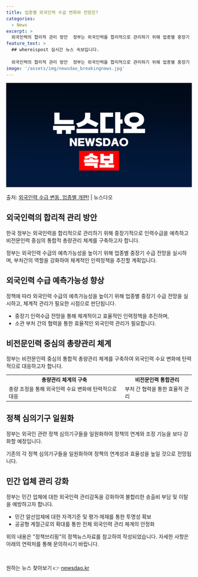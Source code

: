 ```yaml
---
title: 업종별 외국인력 수급 변화와 전망은?
categories:
  - News
excerpt: >
  외국인력의 합리적 관리 방안  정부는 외국인력을 합리적으로 관리하기 위해 업종별 중장기 인력수급 전망을 소관…
feature_text: >
  ## whereispost 실시간 뉴스 속보입니다.

  외국인력의 합리적 관리 방안  정부는 외국인력을 합리적으로 관리하기 위해 업종별 중장기 인력수급 전망을 소관…
image: '/assets/img/newsdao_breakingnews.jpg'
---
```


![뉴스다오 속보](/assets/img/newsdao_breakingnews.jpg)

<p>출처: <a href="https://newsdao.kr/4338" rel="dofollow">외국인력 수급 변동, 업종별 개편!</a> | 뉴스다오</p>

<h2 data-ke-size="size26">외국인력의 합리적 관리 방안</h2>
한국 정부는 외국인력을 합리적으로 관리하기 위해 중장기적으로 인력수급을 예측하고 비전문인력 중심의 통합적 총량관리 체계를 구축하고자 합니다.
<p data-ke-size="size16">정부는 외국인력 수급의 예측가능성을 높이기 위해 업종별 중장기 수급 전망을 실시하며, 부처간의 역할을 강화하여 체계적인 인력정책을 추진할 계획입니다.</p>

<h2 data-ke-size="size26">외국인력 수급 예측가능성 향상</h2>
정책에 따라 외국인력 수급의 예측가능성을 높이기 위해 업종별 중장기 수급 전망을 실시하고, 체계적 관리가 필요한 시점으로 판단됩니다.
<ul>
  <li>중장기 인력수급 전망을 통해 체계적이고 효율적인 인력정책을 추진하며,</li>
  <li>소관 부처 간의 협력을 통한 효율적인 외국인력 관리가 필요합니다.</li>
</ul>

<h2 data-ke-size="size26">비전문인력 중심의 총량관리 체계</h2>
정부는 비전문인력 중심의 통합적 총량관리 체계를 구축하여 외국인력 수요 변화에 탄력적으로 대응하고자 합니다.
<table>
  <tr>
    <td style="text-align: center; height: 17px;"><b>총량관리 체계의 구축</b></td>
    <td style="text-align: center; height: 17px;"><b>비전문인력 통합관리</b></td>
  </tr>
  <tr>
    <td>총량 조정을 통해 외국인력 수요 변화에 탄력적으로 대응</td>
    <td>부처 간 협력을 통한 효율적 관리</td>
  </tr>
</table>

<h2 data-ke-size="size26">정책 심의기구 일원화</h2>
정부는 외국인 관련 정책 심의기구들을 일원화하여 정책의 연계와 조정 기능을 보다 강화할 예정입니다.
<p data-ke-size="size16">기존의 각 정책 심의기구들을 일원화하여 정책의 연계성과 효율성을 높일 것으로 전망됩니다.</p>

<h2 data-ke-size="size26">민간 업체 관리 강화</h2>
정부는 민간 업체에 대한 외국인력 관리감독을 강화하여 불합리한 송출비 부담 및 이탈을 예방하고자 합니다.
<ul>
  <li>민간 알선업체에 대한 자격기준 및 평가·제재를 통한 투명성 확보</li>
  <li>공공형 계절근로의 확대를 통한 전체 외국인력 관리 체계의 안정화</li>
</ul>

<p data-ke-size="size16">위의 내용은 "정책브리핑"의 정책뉴스자료를 참고하여 작성되었습니다. 자세한 사항은 아래의 연락처를 통해 문의하시기 바랍니다.</p>
<p data-ke-size="size16"></p>
<p data-ke-size="size16">&nbsp;</p> 

원하는 뉴스 찾아보기 👉 <a href="https://newsdao.kr" rel="dofollow">newsdao.kr</a>


